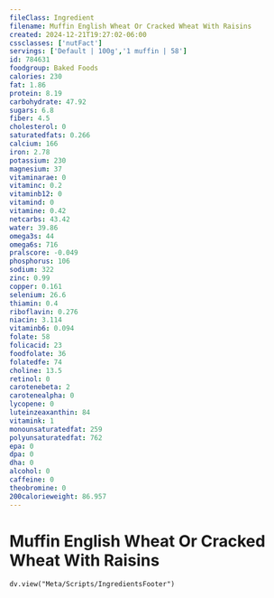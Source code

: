 ```yaml
---
fileClass: Ingredient
filename: Muffin English Wheat Or Cracked Wheat With Raisins
created: 2024-12-21T19:27:02-06:00
cssclasses: ['nutFact']
servings: ['Default | 100g','1 muffin | 58']
id: 784631
foodgroup: Baked Foods
calories: 230
fat: 1.86
protein: 8.19
carbohydrate: 47.92
sugars: 6.8
fiber: 4.5
cholesterol: 0
saturatedfats: 0.266
calcium: 166
iron: 2.78
potassium: 230
magnesium: 37
vitaminarae: 0
vitaminc: 0.2
vitaminb12: 0
vitamind: 0
vitamine: 0.42
netcarbs: 43.42
water: 39.86
omega3s: 44
omega6s: 716
pralscore: -0.049
phosphorus: 106
sodium: 322
zinc: 0.99
copper: 0.161
selenium: 26.6
thiamin: 0.4
riboflavin: 0.276
niacin: 3.114
vitaminb6: 0.094
folate: 58
folicacid: 23
foodfolate: 36
folatedfe: 74
choline: 13.5
retinol: 0
carotenebeta: 2
carotenealpha: 0
lycopene: 0
luteinzeaxanthin: 84
vitamink: 1
monounsaturatedfat: 259
polyunsaturatedfat: 762
epa: 0
dpa: 0
dha: 0
alcohol: 0
caffeine: 0
theobromine: 0
200calorieweight: 86.957
---
```


# Muffin English Wheat Or Cracked Wheat With Raisins

```dataviewjs
dv.view("Meta/Scripts/IngredientsFooter")
```
